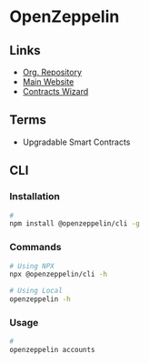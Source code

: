 # OpenZeppelin

<!--
https://github.com/eternaexchange/contract
-->

## Links

- [Org. Repository](https://github.com/OpenZeppelin)
- [Main Website](https://openzeppelin.com)
- [Contracts Wizard](https://wizard.openzeppelin.com)

## Terms

- Upgradable Smart Contracts

## CLI

### Installation

```sh
#
npm install @openzeppelin/cli -g
```

### Commands

```sh
# Using NPX
npx @openzeppelin/cli -h

# Using Local
openzeppelin -h
```

### Usage

```sh
#
openzeppelin accounts
```
